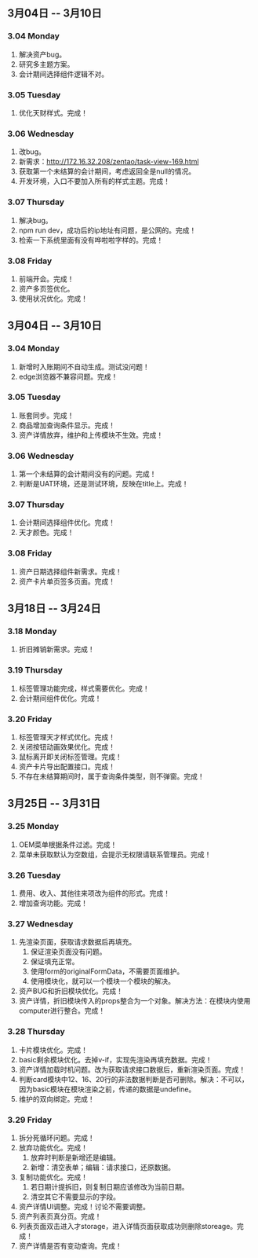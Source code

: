 ## 3月04日 -- 3月10日

### 3.04 Monday
1. 解决资产bug。
2. 研究多主题方案。
3. 会计期间选择组件逻辑不对。

### 3.05 Tuesday
1. 优化天财样式。完成！

### 3.06 Wednesday
1. 改bug。
2. 新需求：http://172.16.32.208/zentao/task-view-169.html
3. 获取第一个未结算的会计期间，考虑返回全是null的情况。
4. 开发环境，入口不要加入所有的样式主题。完成！

### 3.07 Thursday
1. 解决bug。
2. npm run dev，成功后的ip地址有问题，是公网的。完成！
3. 检索一下系统里面有没有哗啦啦字样的。完成！

### 3.08 Friday
1. 前端开会。完成！
2. 资产多页签优化。
3. 使用状况优化。完成！

## 3月04日 -- 3月10日

### 3.04 Monday
1. 新增时入账期间不自动生成。测试没问题！
2. edge浏览器不兼容问题。完成！

### 3.05 Tuesday
1. 账套同步。完成！
2. 商品增加查询条件显示。完成！
3. 资产详情放弃，维护和上传模块不生效。完成！

### 3.06 Wednesday
1. 第一个未结算的会计期间没有的问题。完成！
3. 判断是UAT环境，还是测试环境，反映在title上。完成！

### 3.07 Thursday
1. 会计期间选择组件优化。完成！
4. 天才颜色。完成！

### 3.08 Friday
1. 资产日期选择组件新需求。完成！
2. 资产卡片单页签多页面。完成！

## 3月18日 -- 3月24日

### 3.18 Monday
1. 折旧摊销新需求。完成！

### 3.19 Thursday
1. 标签管理功能完成，样式需要优化。完成！
2. 会计期间组件优化。完成！

### 3.20 Friday
1. 标签管理天才样式优化。完成！
2. 关闭按钮动画效果优化。完成！
3. 鼠标离开即关闭标签管理。完成！
4. 资产卡片导出配置接口。完成！
5. 不存在未结算期间时，属于查询条件类型，则不弹窗。完成！

## 3月25日 -- 3月31日

### 3.25 Monday
1. OEM菜单根据条件过滤。完成！
2. 菜单未获取默认为空数组，会提示无权限请联系管理员。完成！

### 3.26 Tuesday
1. 费用、收入、其他往来项改为组件的形式。完成！
2. 增加查询功能。完成！

### 3.27 Wednesday
1. 先渲染页面，获取请求数据后再填充。
   1. 保证渲染页面没有问题。
   2. 保证填充正常。
   3. 使用form的originalFormData，不需要页面维护。
   4. 使用模块化，就可以一个模块一个模块的解决。
2. 资产BUG和折旧模块优化。完成！
3. 资产详情，折旧模块传入的props整合为一个对象。解决方法：在模块内使用computer进行整合。完成！

### 3.28 Thursday
1. 卡片模块优化。完成！
2. basic剩余模块优化。去掉v-if，实现先渲染再填充数据。完成！
3. 资产详情加载时机问题。改为获取请求接口数据后，重新渲染页面。完成！
4. 判断card模块中12、16、20行的非法数据判断是否可删除。解决：不可以，因为basic模块在模块渲染之前，传递的数据是undefine。
5. 维护的双向绑定。完成！

### 3.29 Friday
1. 拆分死循环问题。完成！
2. 放弃功能优化。完成！
   1. 放弃时判断是新增还是编辑。
   2. 新增：清空表单；编辑：请求接口，还原数据。
3. 复制功能优化。完成！
   1. 若日期计提拆旧，则复制日期应该修改为当前日期。
   2. 清空其它不需要显示的字段。
4. 资产详情UI调整。完成！讨论不需要调整。
5. 资产列表页真分页。完成！
6. 列表页面双击进入才storage，进入详情页面获取成功则删除storeage。完成！
7. 资产详情是否有变动查询。完成！
